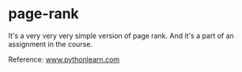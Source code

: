 # page-rank
It's a very very very simple version of page rank. And it's a part of an assignment in the course.

Reference:
www.pythonlearn.com
